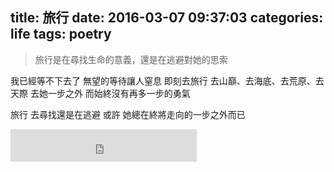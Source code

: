 title: 旅行
date: 2016-03-07 09:37:03
categories: life
tags: poetry
---

> 旅行是在尋找生命的意義，還是在逃避對她的思索

<!--more-->


我已經等不下去了
無望的等待讓人窒息
即刻去旅行
去山巔、去海底、去荒原、去天際
去她一步之外
而始終沒有再多一步的勇氣

旅行 去尋找還是在逃避
或許 她總在終將走向的一步之外而已

<p><iframe frameborder="no" border="0" marginwidth="0" marginheight="0" width=298 height=52 src="http://music.163.com/outchain/player?type=2&id=5231024&auto=0&height=32"></iframe></p>